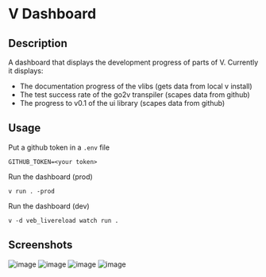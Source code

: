 # V Dashboard

## Description
A dashboard that displays the development progress of parts of V.
Currently it displays:
- The documentation progress of the vlibs (gets data from local v install)
- The test success rate of the go2v transpiler (scapes data from github)
- The progress to v0.1 of the ui library (scapes data from github)

## Usage
Put a github token in a `.env` file
```
GITHUB_TOKEN=<your token>
```

Run the dashboard (prod)
```
v run . -prod
```

Run the dashboard (dev)
```
v -d veb_livereload watch run .
```

## Screenshots
![image](https://github.com/user-attachments/assets/dd30a2f9-f860-4793-adef-0a14914e5e69)
![image](https://github.com/user-attachments/assets/b3d3ab4c-3bca-4626-bb12-8d18a681c1ad)
![image](https://github.com/user-attachments/assets/602abafa-7eb6-4d75-a233-b9a25e1a46f2)
![image](https://github.com/user-attachments/assets/6f4fe8aa-5a98-4121-a188-56de07b62976)

